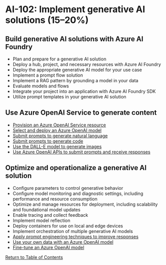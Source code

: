 # AI-102: Implement generative AI solutions (15–20%)

## Build generative AI solutions with Azure AI Foundry
* Plan and prepare for a generative AI solution
* Deploy a hub, project, and necessary resources with Azure AI Foundry
* Deploy the appropriate generative AI model for your use case
* Implement a prompt flow solution
* Implement a RAG pattern by grounding a model in your data
* Evaluate models and flows
* Integrate your project into an application with Azure AI Foundry SDK
* Utilize prompt templates in your generative AI solution

## Use Azure OpenAI Service to generate content
* [Provision an Azure OpenAI Service resource](https://learn.microsoft.com/en-us/azure/ai-services/openai/how-to/create-resource)
* [Select and deploy an Azure OpenAI model](https://learn.microsoft.com/en-us/azure/ai-services/openai/how-to/working-with-models)
* [Submit prompts to generate natural language](https://techcommunity.microsoft.com/t5/microsoft-mechanics-blog/use-natural-language-amp-prompts-with-ai-models-azure-openai/ba-p/3696839)
* [Submit prompts to generate code](https://learn.microsoft.com/en-us/shows/introduction-to-github-copilot/how-to-generate-code-with-prompts-using-copilot-2-of-6)
* [Use the DALL-E model to generate images](https://learn.microsoft.com/en-us/azure/ai-services/openai/dall-e-quickstart)
* [Use Azure OpenAI APIs to submit prompts and receive responses](https://learn.microsoft.com/en-us/azure/ai-services/openai/reference)

## Optimize and operationalize a generative AI solution
* Configure parameters to control generative behavior
* Configure model monitoring and diagnostic settings, including performance and resource consumption
* Optimize and manage resources for deployment, including scalability and foundational model updates
* Enable tracing and collect feedback
* Implement model reflection
* Deploy containers for use on local and edge devices
* Implement orchestration of multiple generative AI models
* [Apply prompt engineering techniques to improve responses](https://learn.microsoft.com/en-us/azure/ai-services/openai/concepts/advanced-prompt-engineering)
* [Use your own data with an Azure OpenAI model](https://learn.microsoft.com/en-us/azure/ai-services/openai/use-your-data-quickstart)
* [Fine-tune an Azure OpenAI model](https://learn.microsoft.com/en-us/azure/ai-services/openai/how-to/fine-tuning)

[Return to Table of Contents](README.md)
